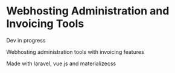 # Webhosting Administration and Invoicing Tools
Dev in progress

Webhosting administration tools with invoicing features

Made with laravel, vue.js and materializecss

